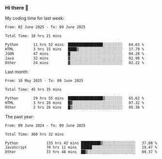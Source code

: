 ### Hi there 👋

My coding time for last week:

<!--START_SECTION:week-->

```txt
From: 02 June 2025 - To: 09 June 2025

Total Time: 18 hrs 21 mins

Python       11 hrs 52 mins  ████████████████░░░░░░░░░   64.63 %
HTML         3 hrs 15 mins   ████▒░░░░░░░░░░░░░░░░░░░░   17.79 %
JSON         47 mins         █░░░░░░░░░░░░░░░░░░░░░░░░   04.28 %
Java         32 mins         ▓░░░░░░░░░░░░░░░░░░░░░░░░   02.98 %
Other        24 mins         ▓░░░░░░░░░░░░░░░░░░░░░░░░   02.22 %
```

<!--END_SECTION:week-->

Last month:

<!--START_SECTION:month-->

```txt
From: 10 May 2025 - To: 09 June 2025

Total Time: 45 hrs 35 mins

Python       29 hrs 55 mins  ████████████████▒░░░░░░░░   65.62 %
HTML         3 hrs 20 mins   █▓░░░░░░░░░░░░░░░░░░░░░░░   07.32 %
Other        2 hrs 26 mins   █▒░░░░░░░░░░░░░░░░░░░░░░░   05.36 %
```

<!--END_SECTION:month-->

The past year:

<!--START_SECTION:year-->

```txt
From: 09 June 2024 - To: 09 June 2025

Total Time: 360 hrs 32 mins

Python             133 hrs 42 mins █████████▒░░░░░░░░░░░░░░░   37.08 %
JavaScript         70 hrs 11 mins  █████░░░░░░░░░░░░░░░░░░░░   19.47 %
Other              33 hrs 48 mins  ██▒░░░░░░░░░░░░░░░░░░░░░░   09.37 %
```

<!--END_SECTION:year-->
